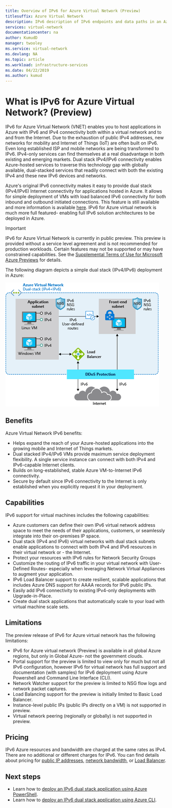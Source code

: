 ```yaml
---
title: Overview of IPv6 for Azure Virtual Network (Preview)
titlesuffix: Azure Virtual Network
description: IPv6 description of IPv6 endpoints and data paths in an Azure virtual network.
services: virtual-network
documentationcenter: na
author: KumudD
manager: twooley
ms.service: virtual-network
ms.devlang: NA
ms.topic: article
ms.workload: infrastructure-services
ms.date: 04/22/2019
ms.author: kumud
---
```


# What is IPv6 for Azure Virtual Network? (Preview)

IPv6 for Azure Virtual Network (VNET) enables you to host applications in Azure with IPv6 and IPv4 connectivity both within a virtual network and to and from the Internet. Due to the exhaustion of public IPv4 addresses, new networks for mobility and Internet of Things (IoT) are often built on IPv6. Even long established ISP and mobile networks are being transformed to IPv6. IPv4-only services can find themselves at a real disadvantage in both existing and emerging markets. Dual stack IPv4/IPv6 connectivity enables Azure-hosted services to traverse this technology gap with globally available, dual-stacked services that readily connect with both the existing IPv4 and these new IPv6 devices and networks.

Azure's original IPv6 connectivity makes it easy to provide dual stack (IPv4/IPv6) Internet connectivity for applications hosted in Azure. It allows for simple deployment of VMs with load balanced IPv6 connectivity for both inbound and outbound initiated connections. This feature is still available and more information is available [here](../load-balancer/load-balancer-ipv6-overview.md).
IPv6 for Azure virtual network is much more full featured- enabling full IPv6 solution architectures to be deployed in Azure.

> [!Important]
> IPv6 for Azure Virtual Network is currently in public preview. This preview is provided without a service level agreement and is not recommended for production workloads. Certain features may not be supported or may have constrained capabilities. See the [Supplemental Terms of Use for Microsoft Azure Previews](https://azure.microsoft.com/support/legal/preview-supplemental-terms/) for details.

The following diagram depicts a simple dual stack (IPv4/IPv6) deployment in Azure:

![IPv6 network deployment diagram](./media/ipv6-support-overview/ipv6-sample-diagram.png)

## Benefits

Azure Virtual Network IPv6 benefits:

- Helps expand the reach of your Azure-hosted applications into the growing mobile and Internet of Things markets.
- Dual stacked IPv4/IPv6 VMs provide maximum service deployment flexibility. A single service instance can connect with both IPv4 and IPv6-capable Internet clients.
- Builds on long-established, stable Azure VM-to-Internet IPv6 connectivity.
- Secure by default since IPv6 connectivity to the Internet is only established when you explicitly request it in your deployment.

## Capabilities

IPv6 support for virtual machines includes the following capabilities:

- Azure customers can define their own IPv6 virtual network address space to meet the needs of their applications, customers, or seamlessly integrate into their on-premises IP space.
- Dual stack (IPv4 and IPv6) virtual networks with dual stack subnets enable applications to connect with both IPv4 and IPv6 resources in their virtual network or - the Internet.
- Protect your resources with IPv6 rules for Network Security Groups
- Customize the routing of IPv6 traffic in your virtual network with User-Defined Routes- especially when leveraging Network Virtual Appliances to augment your application.
- IPv6 Load Balancer support to create resilient, scalable applications that includes Azure DNS support for AAAA records for IPv6 public IPs.
- Easily add IPv6 connectivity to existing IPv4-only deployments with Upgrade-in-Place.
- Create dual stack applications that automatically scale to your load with virtual machine scale sets.

## Limitations
The preview release of IPv6 for Azure virtual network has the following limitations:
- IPv6 for Azure virtual network (Preview) is available in all global Azure regions, but only in Global Azure- not the government clouds.   
- Portal support for the preview is limited to view only for much but not all IPv6 configuration, however IPv6 for virtual network has full support and documentation (with samples) for IPv6 deployment using Azure Powershell and Command Line Interface (CLI).
- Network Watcher support for the preview is limited to NSG flow logs and network packet captures.
- Load Balancing support for the preview is initially limited to Basic Load Balancer.
- Instance-level public IPs (public IPs directly on a VM) is not supported in preview.  
- Virtual network peering (regionally or globally) is not supported in preview. 

## Pricing

IPv6 Azure resources and bandwidth are charged at the same rates as IPv4. There are no additional or different charges for IPv6. You can find details about pricing for [public IP addresses](https://azure.microsoft.com/pricing/details/ip-addresses/), [network bandwidth](https://azure.microsoft.com/pricing/details/bandwidth/), or [Load Balancer](https://azure.microsoft.com/pricing/details/load-balancer/).

## Next steps

- Learn how to [deploy an IPv6 dual stack application using Azure PowerShell](virtual-network-ipv4-ipv6-dual-stack-powershell.md).
- Learn how to [deploy an IPv6 dual stack application using Azure CLI](virtual-network-ipv4-ipv6-dual-stack-cli.md).
